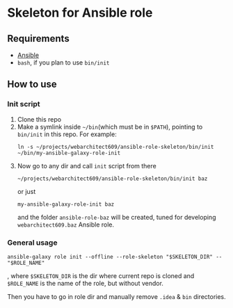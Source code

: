 Skeleton for Ansible role
=========================

Requirements
------------

- [Ansible](https://www.ansible.com/)
- `bash`, if you plan to use `bin/init`

How to use
----------

### Init script

1. Clone this repo
2. Make a symlink inside `~/bin`(which must be in `$PATH`), pointing to `bin/init` in this repo. For example:
   ```shell
   ln -s ~/projects/webarchitect609/ansible-role-skeleton/bin/init ~/bin/my-ansible-galaxy-role-init
   ```
3. Now go to any dir and call `init` script from there
   ```shell
   ~/projects/webarchitect609/ansible-role-skeleton/bin/init baz
   ```
   or just
   ```shell
   my-ansible-galaxy-role-init baz
   ```
   and the folder `ansible-role-baz` will be created, tuned for developing `webarchitect609.baz` Ansible role.

### General usage

```shell
ansible-galaxy role init --offline --role-skeleton "$SKELETON_DIR" -- "$ROLE_NAME"
```

, where `$SKELETON_DIR` is the dir where current repo is cloned and `$ROLE_NAME` is the name of the role, but without
vendor.

Then you have to go in role dir and manually remove `.idea` & `bin` directories.
